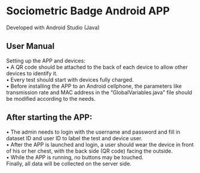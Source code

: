 # Sociometric Badge Android APP 
  
Developed with Android Studio (Java)  
  
## User Manual   
Setting up the APP and devices:   
•	A QR code should be attached to the back of each device to allow other devices to identify it.   
•	Every test should start with devices fully charged.   
•	Before installing the APP to an Android cellphone, the parameters like transmission rate and MAC address in the “GlobalVariables.java” file should be modified according to the needs.

## After starting the APP:   
•	The admin needs to login with the username and password and fill in dataset ID and user ID to label the test and device user.   
•	After the APP is launched and login, a user should wear the device in front of his or her chest, with the back side (QR code) facing the outside.   
•	While the APP is running, no buttons may be touched.   
Finally, all data will be collected on the server side.   
